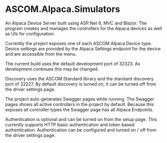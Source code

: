 # ASCOM.Alpaca.Simulators

An Alpaca Device Server built using ASP.Net 6, MVC and Blazor. The program creates and manages the controllers for the Alpaca devices as well as UIs for configuration.

Currently the project exposes one of each ASCOM Alpaca Device type. Device settings are provided by the Alpaca Settings endpoint for the device and are accessible from the menu. 

The current build uses the default development port of 32323. As development continues this may be changed.

Discovery uses the ASCOM Standard library and the standard discovery port of 32227. By default discovery is turned on, it can be turned off from the driver settings page.

The project auto-generates Swagger pages while running. The Swagger pages shows all active controllers in the project by default. Because this exposes all controller types the Swagger page has all Alpaca Endpoints.

Authentication is optional and can be turned on from the setup page. This currently supports HTTP basic authentication and token based authentication. Authentication can be configured and turned on / off from the driver settings page.